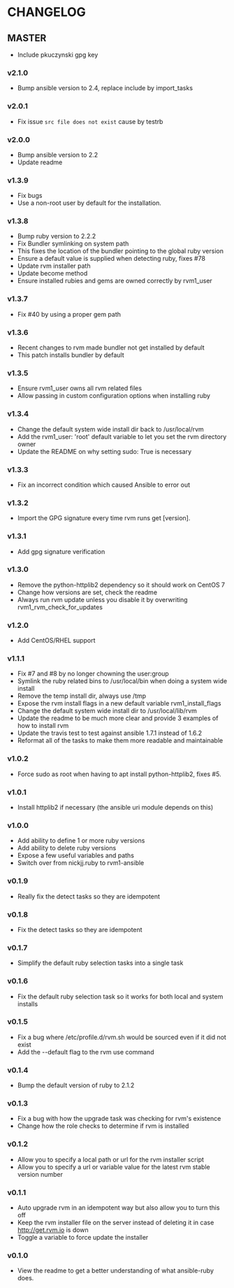 # CHANGELOG
## MASTER
* Include pkuczynski gpg key

### v2.1.0
* Bump ansible version to 2.4, replace include by import_tasks

### v2.0.1
* Fix issue `src file does not exist` cause by testrb

### v2.0.0
* Bump ansible version to 2.2
* Update readme

### v1.3.9
* Fix bugs
* Use a non-root user by default for the installation.

### v1.3.8
* Bump ruby version to 2.2.2
* Fix Bundler symlinking on system path
* This fixes the location of the bundler pointing to the global ruby version
* Ensure a default value is supplied when detecting ruby, fixes #78
* Update rvm installer path
* Update become method
* Ensure installed rubies and gems are owned correctly by rvm1_user

### v1.3.7
* Fix #40 by using a proper gem path

### v1.3.6
* Recent changes to rvm made bundler not get installed by default
* This patch installs bundler by default

### v1.3.5
* Ensure rvm1_user owns all rvm related files
* Allow passing in custom configuration options when installing ruby
	
### v1.3.4
* Change the default system wide install dir back to /usr/local/rvm
* Add the rvm1_user: 'root' default variable to let you set the rvm directory owner
* Update the README on why setting sudo: True is necessary

### v1.3.3
* Fix an incorrect condition which caused Ansible to error out

### v1.3.2
* Import the GPG signature every time rvm runs get [version].

### v1.3.1
* Add gpg signature verification

### v1.3.0
* Remove the python-httplib2 dependency so it should work on CentOS 7
* Change how versions are set, check the readme
* Always run rvm update unless you disable it by overwriting rvm1_rvm_check_for_updates

### v1.2.0
* Add CentOS/RHEL support 

### v1.1.1
* Fix #7 and #8 by no longer chowning the user:group
* Symlink the ruby related bins to /usr/local/bin when doing a system wide install
* Remove the temp install dir, always use /tmp
* Expose the rvm install flags in a new default variable rvm1_install_flags
* Change the default system wide install dir to /usr/local/lib/rvm
* Update the readme to be much more clear and provide 3 examples of how to install rvm
* Update the travis test to test against ansible 1.7.1 instead of 1.6.2
* Reformat all of the tasks to make them more readable and maintainable

### v1.0.2
* Force sudo as root when having to apt install python-httplib2, fixes #5.

### v1.0.1
* Install httplib2 if necessary (the ansible uri module depends on this)


### v1.0.0
* Add ability to define 1 or more ruby versions
* Add ability to delete ruby versions
* Expose a few useful variables and paths
* Switch over from nickjj.ruby to rvm1-ansible

### v0.1.9
* Really fix the detect tasks so they are idempotent

### v0.1.8
* Fix the detect tasks so they are idempotent

### v0.1.7
* Simplify the default ruby selection tasks into a single task

### v0.1.6
* Fix the default ruby selection task so it works for both local and system installs

### v0.1.5
* Fix a bug where /etc/profile.d/rvm.sh would be sourced even if it did not exist
* Add the --default flag to the rvm use command

### v0.1.4
* Bump the default version of ruby to 2.1.2

### v0.1.3
* Fix a bug with how the upgrade task was checking for rvm's existence
* Change how the role checks to determine if rvm is installed

### v0.1.2
* Allow you to specify a local path or url for the rvm installer script
* Allow you to specify a url or variable value for the latest rvm stable version number

### v0.1.1
* Auto upgrade rvm in an idempotent way but also allow you to turn this off
* Keep the rvm installer file on the server instead of deleting it in case http://get.rvm.io is down
* Toggle a variable to force update the installer

### v0.1.0
* View the readme to get a better understanding of what ansible-ruby does.
